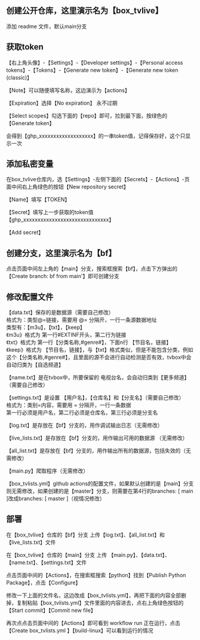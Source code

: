 ## 创建公开仓库，这里演示名为【box_tvlive】
添加 readme 文件，默认main分支

## 获取token
【右上角头像】-【Settings】-【Developer settings】-【Personal access tokens】-【Tokens】-【Generate new token】-【Generate new token (classic)】 
 
【Note】可以随便填写名称，这边演示为【actions】  

【Expiration】选择【No expiration】 永不过期  

【Select scopes】勾选下面的【repo】即可，拉到最下面，按绿色的【Generate token】  

会得到【ghp_xxxxxxxxxxxxxxxxxxx】的一串token值，记得保存好，这个只显示一次  


## 添加私密变量
在box_tvlive仓库内，选【Settings】-左侧下面的【Secrets】-【Actions】-页面中间右上角绿色的按钮【New repository secret】  

【Name】填写【TOKEN】  

【Secret】填写上一步获取的token值【ghp_xxxxxxxxxxxxxxxxxxxxxxxxxxxxxx】  

【Add secret】  


## 创建分支，这里演示名为【bf】

点击页面中间左上角的【main】分支，搜索框搜索【bf】，点击下方弹出的【Create branch: bf from main'】即可创建分支  


## 修改配置文件
【data.txt】保存的是数据源（需要自己修改）  
格式为：类型@=链接，需要用 @= 分隔开，一行一条源数据地址  
类型有：【m3u】，【txt】，【keep】  
《m3u》格式为 第一行#EXTINF开头，第二行为链接  
《txt》格式为  第一行【分类名称,#genre#】，下面n行 【节目名，链接】  
《keep》格式为 【节目名，链接】，与【txt】格式类似，但是不能包含分类，例如这个【分类名称,#genre#】，且里面的源不会进行自动检测是否有效，tvbox中会自动归类为【自选频道】  

【name.txt】是在tvbox中，所要保留的 电视台名，会自动归类到【更多频道】（需要自己修改）    

【settings.txt】是设置 【用户名】，【仓库名】和【分支名】（需要自己修改）  
格式为：类别=内容，需要用 = 分隔开，一行一条数据  
第一行必须是用户名，第二行必须是仓库名，第三行必须是分支名  


【log.txt】是存放在【bf】分支的，用作调试输出日志（无需修改）  

【live_lists.txt】是存放在【bf】分支的，用作输出可用的数据源 （无需修改）   

【all_list.txt】是存放在【bf】分支的，用作输出所有的数据源，包括失效的（无需修改）   

【main.py】爬取程序（无需修改）  

【box_tvlists.yml】github actions的配置文件，如果默认创建的是【main】分支则无需修改，如果创建的是【master】分支，则需要在第4行的branches: [ main ]改成branches: [ master ]（视情况修改）  

## 部署 
在【box_tvlive】仓库的【bf】分支 上传【log.txt】、【all_list.txt】和【live_lists.txt】文件  

在【box_tvlive】仓库的【main】分支 上传 【main.py】、【data.txt】、【name.txt】、【settings.txt】文件  

点击页面中间的【Actions】，在搜索框搜索【python】找到【Publish Python Package】，点击【Configure】

修改一下上面的文件名，这边改成【box_tvlists.yml】，再把下面的内容全部删掉，复制粘贴【box_tvlists.yml】文件里面的内容进去，点右上角绿色按钮的【Start commit】【Commit new file】  

再次点点击页面中间的【Actions】即可看到 workflow run 正在运行，点击【Create box_tvlists.yml 】【build-linux】可以看到运行的情况  

